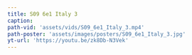 ```yaml
---
title: S09 6e1 Italy 3
caption:
path-vid: 'assets/vids/S09_6e1_Italy_3.mp4'
path-poster: 'assets/images/posters/S09_6e1_Italy_3.jpg'
yt-url: 'https://youtu.be/zk8Db-N3Vek'
---
```

